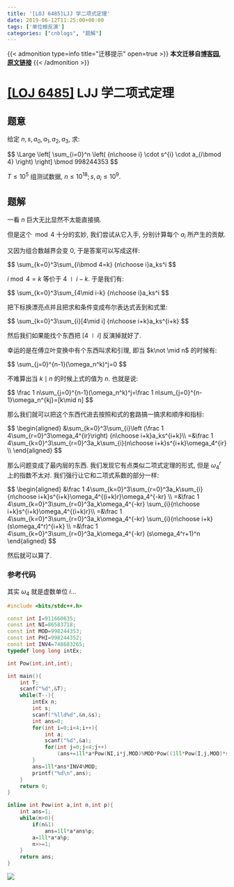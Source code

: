 ```yaml
---
title: '[LOJ 6485]LJJ 学二项式定理'
date: 2019-06-12T11:25:00+00:00
tags: ['单位根反演']
categories: ["cnblogs", "题解"]
---
```

{{< admonition type=info title="迁移提示" open=true >}}
**本文迁移自[博客园](https://rvalue.cnblogs.com), [原文链接](http://www.cnblogs.com/rvalue/archive/2019/06/12/11011699.html)**
{{< /admonition >}}

# [[LOJ 6485]](https://loj.ac/problem/6485) LJJ 学二项式定理

## 题意

给定 $n,s,a_0,a_1,a_2,a_3$, 求:

<div>
$$
\Large \left[ \sum_{i=0}^n \left( {n\choose i} \cdot s^{i} \cdot a_{i\bmod 4} \right)     \right] \bmod 998244353
$$
</div>

$T\le 10^5$ 组测试数据, $n\le 10^{18};s,a_i\le 10^9$.

## 题解

一看 $n$ 巨大无比显然不太能直接搞.

但是这个 $\bmod 4$ 十分的玄妙, 我们尝试从它入手, 分别计算每个 $a_i$ 所产生的贡献.

又因为组合数越界会变 $0$, 于是答案可以写成这样:

<div>
$$
\sum_{k=0}^3\sum_{i\bmod 4=k} {n\choose i}a_ks^i
$$
</div>

$i\bmod 4=k$ 等价于 $4\mid i-k$. 于是我们有:

<div>
$$
\sum_{k=0}^3\sum_{4\mid i-k} {n\choose i}a_ks^i
$$
</div>

把下标换漂亮点并且把求和条件变成布尔表达式丢到和式里:

<div>
$$
\sum_{k=0}^3\sum_{i}[4\mid i] {n\choose i+k}a_ks^{i+k}
$$
</div>

然后我们如果能找个东西把 $[4\mid i]$ 反演掉就好了.

幸运的是在傅立叶变换中有个东西叫求和引理, 即当 $k\not \mid n$ 的时候有:

<div>
$$
\sum_{j=0}^{n-1}(\omega_n^k)^j=0
$$
</div>

不难算出当 $k\mid n$ 的时候上式的值为 $n$. 也就是说:

<div>
$$
\frac 1 n\sum_{j=0}^{n-1}(\omega_n^k)^j=\frac 1 n\sum_{j=0}^{n-1}\omega_n^{kj}=[k\mid n]
$$
</div>

那么我们就可以把这个东西代进去按照和式的套路搞一搞求和顺序和指标:

<div>
$$
\begin{aligned}
&\sum_{k=0}^3\sum_{i}\left (\frac 1 4\sum_{r=0}^3\omega_4^{ir}\right) {n\choose i+k}a_ks^{i+k}\\
=&\frac 1 4\sum_{k=0}^3\sum_{r=0}^3a_k\sum_{i}{n\choose i+k}s^{i+k}\omega_4^{ir} \\
\end{aligned}
$$
</div>

那么问题变成了最内层的东西. 我们发现它有点类似二项式定理的形式, 但是 $\omega_4^r$ 上的指数不太对. 我们强行让它和二项式系数的部分一样:

<div>
$$
\begin{aligned}
&\frac 1 4\sum_{k=0}^3\sum_{r=0}^3a_k\sum_{i}{n\choose i+k}s^{i+k}\omega_4^{(i+k)r}\omega_4^{-kr} \\
=&\frac 1 4\sum_{k=0}^3\sum_{r=0}^3a_k\omega_4^{-kr} \sum_{i}{n\choose i+k}s^{i+k}\omega_4^{(i+k)r}\\
=&\frac 1 4\sum_{k=0}^3\sum_{r=0}^3a_k\omega_4^{-kr} \sum_{i}{n\choose i+k}(s\omega_4^r)^{i+k} \\
=&\frac 1 4\sum_{k=0}^3\sum_{r=0}^3a_k\omega_4^{-kr} (s\omega_4^r+1)^n
\end{aligned}
$$
</div>

然后就可以算了.

### 参考代码

<span class="covered">其实 $\omega_4$ 就是虚数单位 $i$...</span>

```cpp
#include <bits/stdc++.h>

const int I=911660635;
const int NI=86583718;
const int MOD=998244353;
const int PHI=998244352;
const int INV4=748683265;
typedef long long intEx;

int Pow(int,int,int);

int main(){
	int T;
	scanf("%d",&T);
	while(T--){
		intEx n;
		int s;
		scanf("%lld%d",&n,&s);
		int ans=0;
		for(int i=0;i<4;i++){
			int a;
			scanf("%d",&a);
			for(int j=0;j<4;j++)
				(ans+=1ll*a*Pow(NI,i*j,MOD)%MOD*Pow((1ll*Pow(I,j,MOD)*s+1)%MOD,n%PHI,MOD)%MOD)%=MOD;
		}
		ans=1ll*ans*INV4%MOD;
		printf("%d\n",ans);
	}
	return 0;
}

inline int Pow(int a,int n,int p){
	int ans=1;
	while(n>0){
		if(n&1)
			ans=1ll*a*ans%p;
		a=1ll*a*a%p;
		n>>=1;
	}
	return ans;
}

```

![](https://pic.rvalue.moe/2021/08/02/399ed53bd5557.jpg)
